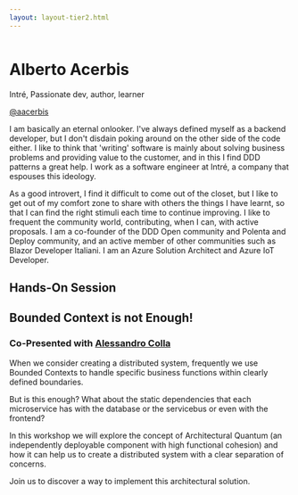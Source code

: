 ```yaml
---
layout: layout-tier2.html
---
```

<div class="container section featured-speaker">
   <div class="row">
     <div class="col-xs-12 col-sm-2 new-img-container">
       <img class="new-speaker-page-img alberto-acerbis" />
       </div>
     <div class="col-xs-12 col-sm-10 copy-container">
       <h1 class="speaker-header">Alberto Acerbis</h1>
       <span class="speaker-subtitle">Intré, Passionate dev, author, learner</span>
       <p><a href="https://twitter.com/aacerbis" target=”_blank”>@aacerbis</a></p>
       <p>I am basically an eternal onlooker. I've always defined myself as a backend developer, but I don't disdain poking around on the other side of the code either. I like to think that 'writing' software is mainly about solving business problems and providing value to the customer, and in this I find DDD patterns a great help. I work as a software engineer at Intré, a company that espouses this ideology.</p> 
        <p>As a good introvert, I find it difficult to come out of the closet, but I like to get out of my comfort zone to share with others the things I have learnt, so that I can find the right stimuli each time to continue improving. I like to frequent the community world, contributing, when I can, with active proposals. I am a co-founder of the DDD Open community and Polenta and Deploy community, and an active member of other communities such as Blazor Developer Italiani. I am an Azure Solution Architect and Azure IoT Developer.</p>
       <h2>Hands-On Session</h2>
        <h2 class="gold">Bounded Context is not Enough!</h2>
        <h3>Co-Presented with <a href="alessandro-colla.html">Alessandro Colla</a></h3>
       <p>When we consider creating a distributed system, frequently we use Bounded Contexts to handle specific business functions within clearly defined boundaries.</p>
        <p>But is this enough? What about the static dependencies that each microservice has with the database or the servicebus or even with the frontend?</p>
        <p>In this workshop we will explore the concept of Architectural Quantum (an independently deployable component with high functional cohesion) and how it can help us to create a distributed system with a clear separation of concerns.</p>
        <p>Join us to discover a way to implement this architectural solution.</p>
     </div>
   </div>
 </div>
